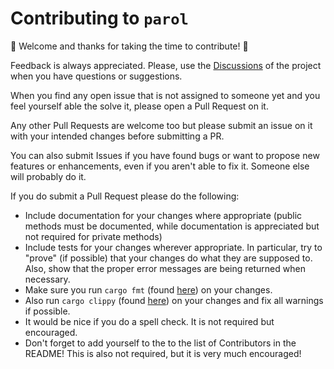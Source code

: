 # Contributing to `parol`

👋 Welcome and thanks for taking the time to contribute! 👋

Feedback is always appreciated. Please, use the [Discussions](https://github.com/jsinger67/parol/discussions)
of the project when you have questions or suggestions.

When you find any open issue that is not assigned to someone yet and you feel yourself able the
solve it, please open a Pull Request on it.

Any other Pull Requests are welcome too but please submit an issue on it with your intended changes
before submitting a PR.

You can also submit Issues if you have found bugs or want to propose new features or enhancements, even
if you aren't able to fix it. Someone else will probably do it.

If you do submit a Pull Request please do the following:

- Include documentation for your changes where appropriate (public methods must be documented,
while documentation is appreciated but not required for private methods)
- Include tests for your changes wherever appropriate.  In particular, try to "prove" (if
possible) that your changes do what they are supposed to.  Also, show that the proper error
messages are being returned when necessary.
- Make sure you run `cargo fmt` (found [here](https://github.com/rust-lang-nursery/rustfmt))
on your changes.
- Also run `cargo clippy` (found [here](https://github.com/Manishearth/rust-clippy/))
on your changes and fix all warnings if possible.
- It would be nice if you do a spell check. It is not required but encouraged.
- Don't forget to add yourself to the to the list of Contributors in the README! This is also
not required, but it is very much encouraged!
